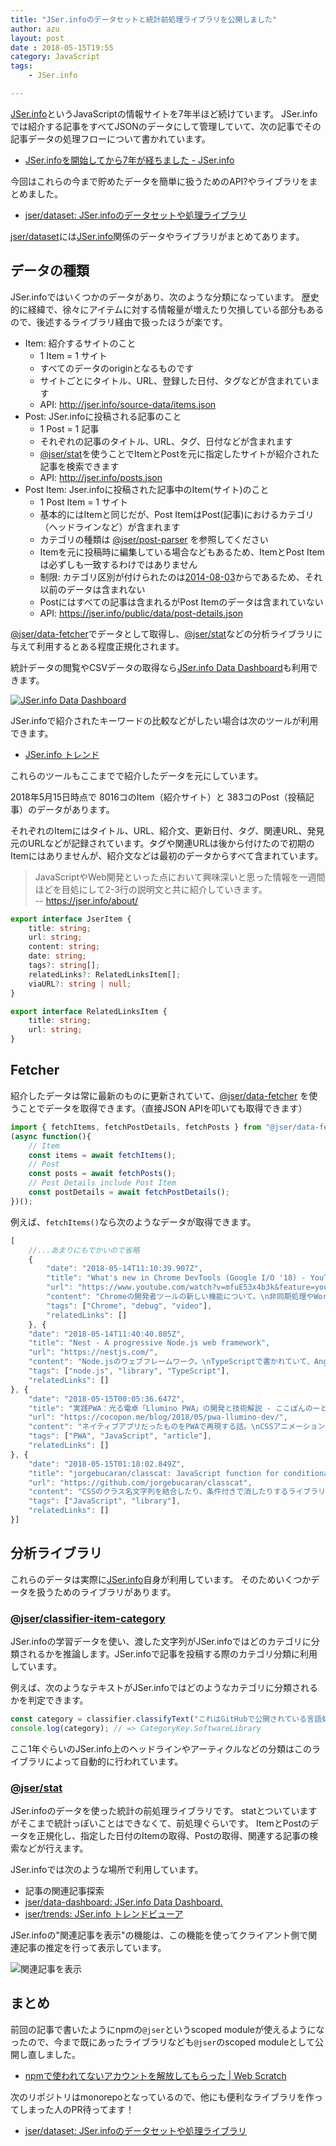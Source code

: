 ```yaml
---
title: "JSer.infoのデータセットと統計前処理ライブラリを公開しました"
author: azu
layout: post
date : 2018-05-15T19:55
category: JavaScript
tags:
    - JSer.info

---
```


[JSer.info](https://jser.info/)というJavaScriptの情報サイトを7年半ほど続けています。
JSer.infoでは紹介する記事をすべてJSONのデータにして管理していて、次の記事でその記事データの処理フローについて書かれています。

- [JSer.infoを開始してから7年が経ちました - JSer.info](https://jser.info/2018/01/15/jser-info-7years/)

今回はこれらの今まで貯めたデータを簡単に扱うためのAPI?やライブラリをまとめました。

- [jser/dataset: JSer.infoのデータセットや処理ライブラリ](https://github.com/jser/dataset)

[jser/dataset](https://github.com/jser/dataset)には[JSer.info](https://github.com/jser)関係のデータやライブラリがまとめてあります。

## データの種類

JSer.infoではいくつかのデータがあり、次のような分類になっています。
歴史的に経緯で、徐々にアイテムに対する情報量が増えたり欠損している部分もあるので、後述するライブラリ経由で扱ったほうが楽です。

- Item: 紹介するサイトのこと
    - 1 Item = 1 サイト
    - すべてのデータのoriginとなるものです
    - サイトごとにタイトル、URL、登録した日付、タグなどが含まれています
    - API: <http://jser.info/source-data/items.json>
- Post: JSer.infoに投稿される記事のこと
    - 1 Post = 1 記事
    - それぞれの記事のタイトル、URL、タグ、日付などが含まれます
    - [@jser/stat][]を使うことでItemとPostを元に指定したサイトが紹介された記事を検索できます
    - API: <http://jser.info/posts.json>
- Post Item: Jser.infoに投稿された記事中のItem(サイト)のこと
    - 1 Post Item = 1 サイト
    - 基本的にはItemと同じだが、Post ItemはPost(記事)におけるカテゴリ（ヘッドラインなど）が含まれます
    - カテゴリの種類は [@jser/post-parser][] を参照してください
    - Itemを元に投稿時に編集している場合などもあるため、ItemとPost Itemは必ずしも一致するわけではありません
    - 制限: カテゴリ区別が付けられたのは[2014-08-03](https://jser.info/2014/08/03/renewal/)からであるため、それ以前のデータは含まれない
    - Postにはすべての記事は含まれるがPost Itemのデータは含まれていない
    - API: <https://jser.info/public/data/post-details.json>

[@jser/data-fetcher][]でデータとして取得し、[@jser/stat][]などの分析ライブラリに与えて利用するとある程度正規化されます。

統計データの閲覧やCSVデータの取得なら[JSer.info Data Dashboard](https://jser.info/data-dashboard/)も利用できます。

[![JSer.info Data Dashboard](https://efcl.info/wp-content/uploads/2018/05/15-1526382736.png)](https://jser.info/data-dashboard/)

JSer.infoで紹介されたキーワードの比較などがしたい場合は次のツールが利用できます。

- [JSer.info トレンド](https://jser.info/trends/)

これらのツールもここまでで紹介したデータを元にしています。

2018年5月15日時点で 8016コのItem（紹介サイト）と 383コのPost（投稿記事）のデータがあります。

それぞれのItemにはタイトル、URL、紹介文、更新日付、タグ、関連URL、発見元のURLなどが記録されています。タグや関連URLは後から付けたので初期のItemにはありませんが、紹介文などは最初のデータからすべて含まれています。

> JavaScriptやWeb開発といった点において興味深いと思った情報を一週間ほどを目処にして2-3行の説明文と共に紹介していきます。  
> -- https://jser.info/about/


```ts
export interface JserItem {
    title: string;
    url: string;
    content: string;
    date: string;
    tags?: string[];
    relatedLinks?: RelatedLinksItem[];
    viaURL?: string | null;
}

export interface RelatedLinksItem {
    title: string;
    url: string;
}
```

## Fetcher

紹介したデータは常に最新のものに更新されていて、[@jser/data-fetcher][] を使うことでデータを取得できます。（直接JSON APIを叩いても取得できます）

```ts
import { fetchItems, fetchPostDetails, fetchPosts } from "@jser/data-fetcher";
(async function(){
	// Item
	const items = await fetchItems();
	// Post
	const posts = await fetchPosts();
	// Post Details include Post Item
	const postDetails = await fetchPostDetails();
})();
```

例えば、`fetchItems()`なら次のようなデータが取得できます。

```js
[
    //...あまりにもでかいので省略
    {
        "date": "2018-05-14T11:10:39.907Z",
        "title": "What's new in Chrome DevTools (Google I/O '18) - YouTube",
        "url": "https://www.youtube.com/watch?v=mfuE53x4b3k&feature=youtu.be",
        "content": "Chromeの開発者ツールの新しい機能について。\n非同期処理やWorkerでのブレークポイントの改善、検索機能の改善、LightHouseのアップデートとView Traceのデモ、コンソールのEaget Evaluationのデモなど",
        "tags": ["Chrome", "debug", "video"],
        "relatedLinks": []
    }, {
    "date": "2018-05-14T11:40:40.805Z",
    "title": "Nest - A progressive Node.js web framework",
    "url": "https://nestjs.com/",
    "content": "Node.jsのウェブフレームワーク。\nTypeScriptで書かれていて、AngularのようにDecoratorを使った宣言的な記述を行う。",
    "tags": ["node.js", "library", "TypeScript"],
    "relatedLinks": []
}, {
    "date": "2018-05-15T00:05:36.647Z",
    "title": "実践PWA：光る電卓「Llumino PWA」の開発と技術解説 - ここぽんのーと",
    "url": "https://cocopon.me/blog/2018/05/pwa-llumino-dev/",
    "content": "ネイティブアプリだったものをPWAで再現する話。\nCSSアニメーション、Service Worker、Web App Manifest、インタラクションについて",
    "tags": ["PWA", "JavaScript", "article"],
    "relatedLinks": []
}, {
    "date": "2018-05-15T01:18:02.849Z",
    "title": "jorgebucaran/classcat: JavaScript function for conditionally concatenating CSS classes.",
    "url": "https://github.com/jorgebucaran/classcat",
    "content": "CSSのクラス名文字列を結合したり、条件付きで消したりするライブラリ。",
    "tags": ["JavaScript", "library"],
    "relatedLinks": []
}]
```

## 分析ライブラリ

これらのデータは実際に[JSer.info](https://jser.info/)自身が利用しています。
そのためいくつかデータを扱うためのライブラリがあります。

### [@jser/classifier-item-category][]

JSer.infoの学習データを使い、渡した文字列がJSer.infoではどのカテゴリに分類されるかを推論します。JSer.infoで記事を投稿する際のカテゴリ分類に利用しています。

例えば、次のようなテキストがJSer.infoではどのようなカテゴリに分類されるかを判定できます。

```js
const category = classifier.classifyText("これはGitHubで公開されている言語処理のライブラリです");
console.log(category); // => CategoryKey.SoftwareLibrary
```

ここ1年ぐらいのJSer.info上のヘッドラインやアーティクルなどの分類はこのライブラリによって自動的に行われています。

### [@jser/stat][]

JSer.infoのデータを使った統計の前処理ライブラリです。
statとついていますがそこまで統計っぽいことはできなくて、前処理ぐらいです。
ItemとPostのデータを正規化し、指定した日付のItemの取得、Postの取得、関連する記事の検索などが行えます。

JSer.infoでは次のような場所で利用しています。

* 記事の関連記事探索
* [jser/data-dashboard: JSer.info Data Dashboard.](https://github.com/jser/data-dashboard "jser/data-dashboard: JSer.info Data Dashboard.")
* [jser/trends: JSer.info トレンドビューア](https://github.com/jser/trends "jser/trends: JSer.info トレンドビューア")

JSer.infoの"関連記事を表示"の機能は、この機能を使ってクライアント側で関連記事の推定を行って表示しています。

![関連記事を表示](https://efcl.info/wp-content/uploads/2018/05/15-1526383634.png)

## まとめ

前回の記事で書いたようにnpmの`@jser`というscoped moduleが使えるようになったので、今まで既にあったライブラリなども`@jser`のscoped moduleとして公開し直しました。

- [npmで使われてないアカウントを解放してもらった | Web Scratch](https://efcl.info/2018/05/07/dispute-npm-account/)

次のリポジトリはmonorepoとなっているので、他にも便利なライブラリを作ってしまった人のPR待ってます！

- [jser/dataset: JSer.infoのデータセットや処理ライブラリ](https://github.com/jser/dataset)

[@jser/post-parser]: https://github.com/jser/dataset/tree/master/packages/%40jser/post-parser
[@jser/data-fetcher]: https://github.com/jser/dataset/tree/master/packages/%40jser/data-fetcher
[@jser/classifier-item-category]: https://github.com/jser/dataset/tree/master/packages/%40jser/classifier-item-category
[@jser/stat]: https://github.com/jser/dataset/tree/master/packages/%40jser/stat
